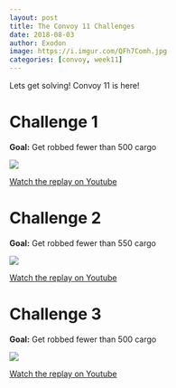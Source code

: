 ```yaml
---
layout: post
title: The Convoy 11 Challenges
date: 2018-08-03
author: Exodon
image: https://i.imgur.com/QFh7Comh.jpg
categories: [convoy, week11]
---
```


Lets get solving! Convoy 11 is here!

# Challenge 1

**Goal:** Get robbed fewer than 500 cargo

![](https://i.imgur.com/CXM6WNKl.png)

[Watch the replay on Youtube](https://www.youtube.com/watch?v=J2wx_1JNwqI)

# Challenge 2

**Goal:** Get robbed fewer than 550 cargo

![](https://i.imgur.com/Lut53HMl.png)

[Watch the replay on Youtube](https://www.youtube.com/watch?v=BWwMgEwLmoE)

# Challenge 3

**Goal:** Get robbed fewer than 500 cargo

![](https://i.imgur.com/2J2k7aGl.png)

[Watch the replay on Youtube](https://www.youtube.com/watch?v=bP6PjPP55DI)
